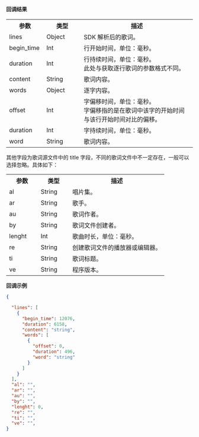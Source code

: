 #### 回调结果

<table class="collapsible-table" >
  <colgroup>
    <col width="20%">
    <col width="20%">
    <col width="60%">
  </colgroup>
<tbody><tr data-row-level="1">
<th>参数</th>
<th>类型</th>
<th>描述</th>
</tr>
<tr data-row-level="2" data-row-child="true">
<td>lines</td>
<td>Object</td>
<td>SDK 解析后的歌词。</td>
</tr>
<tr data-row-level="2-1">
<td>begin_time</td>
<td>Int</td>
<td>行开始时间，单位：毫秒。</td>
</tr>
<tr data-row-level="2-2">
<td>duration</td>
<td>Int</td>
<td>行持续时间，单位：毫秒。<div class="mk-warning">此处与获取逐行歌词的参数格式不同。</div></td>
</tr>
<tr data-row-level="2-3">
<td>content</td>
<td>String</td>
<td>歌词内容。</td>
</tr>
<tr data-row-level="2-4" data-row-child="true">
<td>words</td>
<td>Object</td>
<td>逐字内容。</td>
</tr>
<tr data-row-level="2-4-1">
<td>offset</td>
<td>Int</td>
<td>字偏移时间，单位：毫秒。<div class="mk-hint">字偏移指的是在歌词中该字的开始时间与该行开始时间对比的偏移。</div></td>
</tr>
<tr data-row-level="2-4-2">
<td>duration</td>
<td>Int</td>
<td>字持续时间，单位：毫秒。</td>
</tr>
<tr data-row-level="2-4-3">
<td>word</td>
<td>String</td>
<td>歌词内容。</td>
</tr>
</tbody></table>


其他字段为歌词源文件中的 title 字段，不同的歌词文件中不一定存在，一般可以选择忽略。具体如下：

<table>
  <colgroup>
    <col width="20%">
    <col width="20%">
    <col width="60%">
  </colgroup>
<tbody><tr>
<th>参数</th>
<th>类型</th>
<th>描述</th>
</tr>
<tr>
<td>al</td>
<td>String</td>
<td>唱片集。</td>
</tr>
<tr>
<td>ar</td>
<td>String</td>
<td>歌手。</td>
</tr>
<tr>
<td>au</td>
<td>String</td>
<td>歌词作者。</td>
</tr>
<tr>
<td>by</td>
<td>String</td>
<td>歌词文件创建者。</td>
</tr>
<tr>
<td>lenght</td>
<td>Int</td>
<td>歌曲时长，单位：毫秒。</td>
</tr>
<tr>
<td>re</td>
<td>String</td>
<td>创建歌词文件的播放器或编辑器。</td>
</tr>
<tr>
<td>ti</td>
<td>String</td>
<td>歌词标题。</td>
</tr>
<tr>
<td>ve</td>
<td>String</td>
<td>程序版本。</td>
</tr>
</tbody></table>


**回调示例**

```json
{

  "lines": [
    {
      "begin_time": 12076,
      "duration": 6158,
      "content": "string",
      "words": [
        {
          "offset": 0,
          "duration": 496,
          "word": "string"
        }
      ]
    }
  ],
  "al": "",
  "ar": "",
  "au": "",
  "by": "",
  "lenght": 0,
  "re": "",
  "ti": "",
  "ve": "",
}
```













